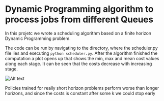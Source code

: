 # Dynamic Programming algorithm to process jobs from different Queues

In this projetc we wrote a scheduling algorithm based on a finite horizon Dynamic Programming problem. 

The code can be run by navigating to the directory, where the scheduler.py file lies and executing 
`
python scheduler.py
`.
After the algorithm finished the computation a plot opens up that shows the min, max and mean cost values along each stage. 
It can be seen that the costs decrease with increasing stage.

![Alt text](/Bilder/cost_plot.png)

Policies trained for really short horizon problems perform worse than longer horizons, and since the costs is constant after some k we could stop early
